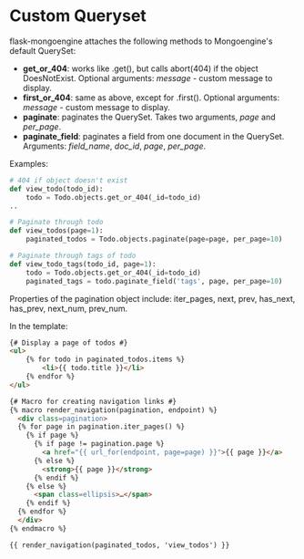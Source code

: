 # Custom Queryset

flask-mongoengine attaches the following methods to Mongoengine's default QuerySet:

* **get_or_404**: works like .get(), but calls abort(404) if the object DoesNotExist.
  Optional arguments: *message* - custom message to display.
* **first_or_404**: same as above, except for .first().
  Optional arguments: *message* - custom message to display.
* **paginate**: paginates the QuerySet. Takes two arguments, *page* and *per_page*.
* **paginate_field**: paginates a field from one document in the QuerySet.
  Arguments: *field_name*, *doc_id*, *page*, *per_page*.

Examples:

```python
# 404 if object doesn't exist
def view_todo(todo_id):
    todo = Todo.objects.get_or_404(_id=todo_id)
..

# Paginate through todo
def view_todos(page=1):
    paginated_todos = Todo.objects.paginate(page=page, per_page=10)

# Paginate through tags of todo
def view_todo_tags(todo_id, page=1):
    todo = Todo.objects.get_or_404(_id=todo_id)
    paginated_tags = todo.paginate_field('tags', page, per_page=10)
```

Properties of the pagination object include: iter_pages, next, prev, has_next,
has_prev, next_num, prev_num.

In the template:

```html
{# Display a page of todos #}
<ul>
    {% for todo in paginated_todos.items %}
        <li>{{ todo.title }}</li>
    {% endfor %}
</ul>

{# Macro for creating navigation links #}
{% macro render_navigation(pagination, endpoint) %}
  <div class=pagination>
  {% for page in pagination.iter_pages() %}
    {% if page %}
      {% if page != pagination.page %}
        <a href="{{ url_for(endpoint, page=page) }}">{{ page }}</a>
      {% else %}
        <strong>{{ page }}</strong>
      {% endif %}
    {% else %}
      <span class=ellipsis>…</span>
    {% endif %}
  {% endfor %}
  </div>
{% endmacro %}

{{ render_navigation(paginated_todos, 'view_todos') }}
```
